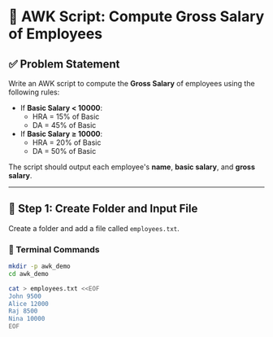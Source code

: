 # 🧮 AWK Script: Compute Gross Salary of Employees

## ✅ Problem Statement

Write an AWK script to compute the **Gross Salary** of employees using the following rules:

- If **Basic Salary < 10000**:
  - HRA = 15% of Basic
  - DA = 45% of Basic
- If **Basic Salary ≥ 10000**:
  - HRA = 20% of Basic
  - DA = 50% of Basic

The script should output each employee's **name**, **basic salary**, and **gross salary**.

---

## 📂 Step 1: Create Folder and Input File

Create a folder and add a file called `employees.txt`.

### 📁 Terminal Commands

```bash
mkdir -p awk_demo
cd awk_demo

cat > employees.txt <<EOF
John 9500
Alice 12000
Raj 8500
Nina 10000
EOF
```
